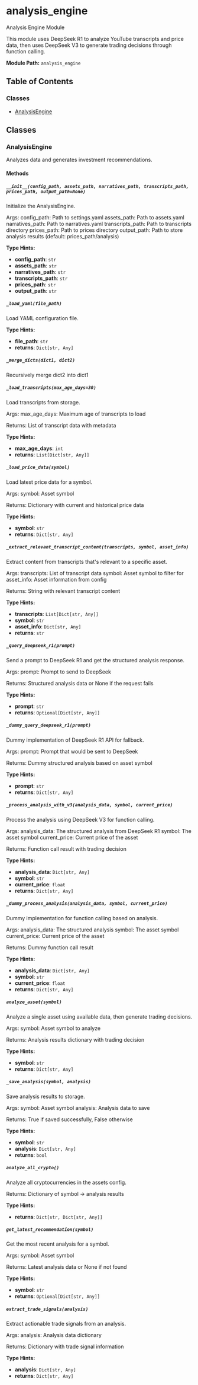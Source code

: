 # analysis_engine

Analysis Engine Module

This module uses DeepSeek R1 to analyze YouTube transcripts and price data,
then uses DeepSeek V3 to generate trading decisions through function calling.

**Module Path:** `analysis_engine`

## Table of Contents

### Classes

- [AnalysisEngine](#analysisengine)

## Classes

### AnalysisEngine

Analyzes data and generates investment recommendations.

#### Methods

##### `__init__(config_path, assets_path, narratives_path, transcripts_path, prices_path, output_path=None)`

Initialize the AnalysisEngine.

Args:
    config_path: Path to settings.yaml
    assets_path: Path to assets.yaml
    narratives_path: Path to narratives.yaml
    transcripts_path: Path to transcripts directory
    prices_path: Path to prices directory
    output_path: Path to store analysis results (default: prices_path/analysis)

**Type Hints:**

- **config_path**: `str`
- **assets_path**: `str`
- **narratives_path**: `str`
- **transcripts_path**: `str`
- **prices_path**: `str`
- **output_path**: `str`

##### `_load_yaml(file_path)`

Load YAML configuration file.

**Type Hints:**

- **file_path**: `str`
- **returns**: `Dict[str, Any]`

##### `_merge_dicts(dict1, dict2)`

Recursively merge dict2 into dict1

##### `_load_transcripts(max_age_days=30)`

Load transcripts from storage.

Args:
    max_age_days: Maximum age of transcripts to load
    
Returns:
    List of transcript data with metadata

**Type Hints:**

- **max_age_days**: `int`
- **returns**: `List[Dict[str, Any]]`

##### `_load_price_data(symbol)`

Load latest price data for a symbol.

Args:
    symbol: Asset symbol
    
Returns:
    Dictionary with current and historical price data

**Type Hints:**

- **symbol**: `str`
- **returns**: `Dict[str, Any]`

##### `_extract_relevant_transcript_content(transcripts, symbol, asset_info)`

Extract content from transcripts that's relevant to a specific asset.

Args:
    transcripts: List of transcript data
    symbol: Asset symbol to filter for
    asset_info: Asset information from config
    
Returns:
    String with relevant transcript content

**Type Hints:**

- **transcripts**: `List[Dict[str, Any]]`
- **symbol**: `str`
- **asset_info**: `Dict[str, Any]`
- **returns**: `str`

##### `_query_deepseek_r1(prompt)`

Send a prompt to DeepSeek R1 and get the structured analysis response.

Args:
    prompt: Prompt to send to DeepSeek
    
Returns:
    Structured analysis data or None if the request fails

**Type Hints:**

- **prompt**: `str`
- **returns**: `Optional[Dict[str, Any]]`

##### `_dummy_query_deepseek_r1(prompt)`

Dummy implementation of DeepSeek R1 API for fallback.

Args:
    prompt: Prompt that would be sent to DeepSeek
    
Returns:
    Dummy structured analysis based on asset symbol

**Type Hints:**

- **prompt**: `str`
- **returns**: `Dict[str, Any]`

##### `_process_analysis_with_v3(analysis_data, symbol, current_price)`

Process the analysis using DeepSeek V3 for function calling.

Args:
    analysis_data: The structured analysis from DeepSeek R1
    symbol: The asset symbol
    current_price: Current price of the asset
    
Returns:
    Function call result with trading decision

**Type Hints:**

- **analysis_data**: `Dict[str, Any]`
- **symbol**: `str`
- **current_price**: `float`
- **returns**: `Dict[str, Any]`

##### `_dummy_process_analysis(analysis_data, symbol, current_price)`

Dummy implementation for function calling based on analysis.

Args:
    analysis_data: The structured analysis
    symbol: The asset symbol
    current_price: Current price of the asset
    
Returns:
    Dummy function call result

**Type Hints:**

- **analysis_data**: `Dict[str, Any]`
- **symbol**: `str`
- **current_price**: `float`
- **returns**: `Dict[str, Any]`

##### `analyze_asset(symbol)`

Analyze a single asset using available data, then generate trading decisions.

Args:
    symbol: Asset symbol to analyze
    
Returns:
    Analysis results dictionary with trading decision

**Type Hints:**

- **symbol**: `str`
- **returns**: `Dict[str, Any]`

##### `_save_analysis(symbol, analysis)`

Save analysis results to storage.

Args:
    symbol: Asset symbol
    analysis: Analysis data to save
    
Returns:
    True if saved successfully, False otherwise

**Type Hints:**

- **symbol**: `str`
- **analysis**: `Dict[str, Any]`
- **returns**: `bool`

##### `analyze_all_crypto()`

Analyze all cryptocurrencies in the assets config.

Returns:
    Dictionary of symbol -> analysis results

**Type Hints:**

- **returns**: `Dict[str, Dict[str, Any]]`

##### `get_latest_recommendation(symbol)`

Get the most recent analysis for a symbol.

Args:
    symbol: Asset symbol
    
Returns:
    Latest analysis data or None if not found

**Type Hints:**

- **symbol**: `str`
- **returns**: `Optional[Dict[str, Any]]`

##### `extract_trade_signals(analysis)`

Extract actionable trade signals from an analysis.

Args:
    analysis: Analysis data dictionary
    
Returns:
    Dictionary with trade signal information

**Type Hints:**

- **analysis**: `Dict[str, Any]`
- **returns**: `Dict[str, Any]`

